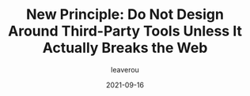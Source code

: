 ---
author: leaverou
date: 2021-09-16
tags:
  - css
  - principles
target_url: https://github.com/w3ctag/design-principles/issues/335
title: "New Principle: Do Not Design Around Third-Party Tools Unless It Actually Breaks the Web"
---